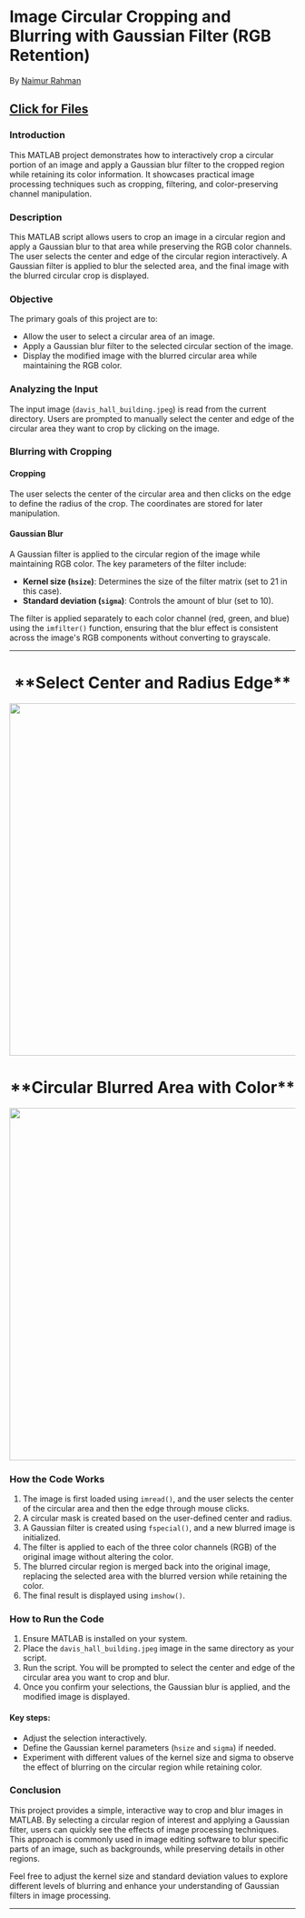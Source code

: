 # Image Circular Cropping and Blurring with Gaussian Filter (RGB Retention)
By [Naimur Rahman](https://github.com/nayeem-rafi)  
## [Click for Files](https://drive.google.com/drive/folders/1dp9iFY21jg6EAYJg__i7AvckPHhJFcXR?usp=drive_link)

### Introduction  
This MATLAB project demonstrates how to interactively crop a circular portion of an image and apply a Gaussian blur filter to the cropped region while retaining its color information. It showcases practical image processing techniques such as cropping, filtering, and color-preserving channel manipulation.

### Description  
This MATLAB script allows users to crop an image in a circular region and apply a Gaussian blur to that area while preserving the RGB color channels. The user selects the center and edge of the circular region interactively. A Gaussian filter is applied to blur the selected area, and the final image with the blurred circular crop is displayed.

### Objective  
The primary goals of this project are to:  
- Allow the user to select a circular area of an image.
- Apply a Gaussian blur filter to the selected circular section of the image.
- Display the modified image with the blurred circular area while maintaining the RGB color.

### Analyzing the Input  
The input image (`davis_hall_building.jpeg`) is read from the current directory. Users are prompted to manually select the center and edge of the circular area they want to crop by clicking on the image.

### Blurring with Cropping  
#### Cropping  
The user selects the center of the circular area and then clicks on the edge to define the radius of the crop. The coordinates are stored for later manipulation.

#### Gaussian Blur  
A Gaussian filter is applied to the circular region of the image while maintaining RGB color. The key parameters of the filter include:  
- **Kernel size (`hsize`)**: Determines the size of the filter matrix (set to 21 in this case).
- **Standard deviation (`sigma`)**: Controls the amount of blur (set to 10).

The filter is applied separately to each color channel (red, green, and blue) using the `imfilter()` function, ensuring that the blur effect is consistent across the image's RGB components without converting to grayscale.

---

<h1 align="center">  
**Select Center and Radius Edge**  
</h1>  
<p align="center">  
<img src="https://github.com/user-attachments/assets/ae09852d-574c-4a99-9e49-5872f8efd290", width="620">  
</p>  

<h1 align="center">  
**Circular Blurred Area with Color**  
</h1>  
<p align="center">  
<img src="https://github.com/user-attachments/assets/8ea310b3-38e2-4bce-a305-512ae0c99ac5", width="620">  
</p>  

### How the Code Works  
1. The image is first loaded using `imread()`, and the user selects the center of the circular area and then the edge through mouse clicks.
2. A circular mask is created based on the user-defined center and radius.
3. A Gaussian filter is created using `fspecial()`, and a new blurred image is initialized.
4. The filter is applied to each of the three color channels (RGB) of the original image without altering the color.
5. The blurred circular region is merged back into the original image, replacing the selected area with the blurred version while retaining the color.
6. The final result is displayed using `imshow()`.

### How to Run the Code  
1. Ensure MATLAB is installed on your system.
2. Place the `davis_hall_building.jpeg` image in the same directory as your script.
3. Run the script. You will be prompted to select the center and edge of the circular area you want to crop and blur.
4. Once you confirm your selections, the Gaussian blur is applied, and the modified image is displayed.

#### Key steps:  
- Adjust the selection interactively.
- Define the Gaussian kernel parameters (`hsize` and `sigma`) if needed.
- Experiment with different values of the kernel size and sigma to observe the effect of blurring on the circular region while retaining color.

### Conclusion  
This project provides a simple, interactive way to crop and blur images in MATLAB. By selecting a circular region of interest and applying a Gaussian filter, users can quickly see the effects of image processing techniques. This approach is commonly used in image editing software to blur specific parts of an image, such as backgrounds, while preserving details in other regions.

Feel free to adjust the kernel size and standard deviation values to explore different levels of blurring and enhance your understanding of Gaussian filters in image processing.

--- 
